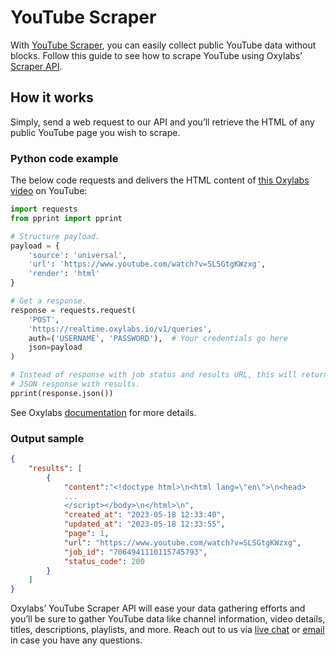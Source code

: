 # YouTube Scraper

With [<u>YouTube
Scraper</u>](https://oxylabs.io/products/scraper-api/web/youtube), you
can easily collect public YouTube data without blocks. Follow this guide
to see how to scrape YouTube using Oxylabs’ [<u>Scraper
API</u>](https://oxylabs.io/products/scraper-api).

## How it works

Simply, send a web request to our API and you’ll retrieve the HTML of
any public YouTube page you wish to scrape.

### Python code example

The below code requests and delivers the HTML content of [<u>this
Oxylabs video</u>](https://www.youtube.com/watch?v=SLSGtgKWzxg) on
YouTube:

```python
import requests
from pprint import pprint

# Structure payload.
payload = {
    'source': 'universal',
    'url': 'https://www.youtube.com/watch?v=SLSGtgKWzxg',
    'render': 'html'
}

# Get a response.
response = requests.request(
    'POST',
    'https://realtime.oxylabs.io/v1/queries',
    auth=('USERNAME', 'PASSWORD'),  # Your credentials go here
    json=payload
)

# Instead of response with job status and results URL, this will return the
# JSON response with results.
pprint(response.json())
```

See Oxylabs
[<u>documentation</u>](https://developers.oxylabs.io/scraper-apis/web-scraper-api)
for more details.

### Output sample

```json
{
    "results": [
        {
            "content":"<!doctype html>\n<html lang=\"en\">\n<head>
            ...
            </script></body>\n</html>\n",
            "created_at": "2023-05-18 12:33:40",
            "updated_at": "2023-05-18 12:33:55",
            "page": 1,
            "url": "https://www.youtube.com/watch?v=SLSGtgKWzxg",
            "job_id": "7064941110115745793",
            "status_code": 200
        }
    ]
}
```

Oxylabs’ YouTube Scraper API will ease your data gathering efforts and
you’ll be sure to gather YouTube data like channel information, video
details, titles, descriptions, playlists, and more. Reach out to us via
[<u>live chat</u>](https://oxylabs.io/) or
[<u>email</u>](mailto:support@oxylabs.io) in case you have any
questions.
